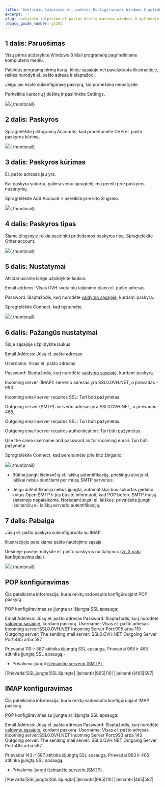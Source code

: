 ```yaml
---
title: 'Svetainių talpinimo el. paštas: Konfigūravimas Windows 8 aplinkoje'
excerpt: ''
slug: svetainiu_talpinimo_el_pastas_konfiguravimas_windows_8_aplinkoje
legacy_guide_number: g1281
---
```



## 1 dalis: Paruošimas
Visų pirma atidarykite Windows 8 Mail programėlę pagrindiniame kompiuterio meniu.  

Paleidus programą pirmą kartą, kitoje sąsajoje nei pavaizduota iliustracijoje, reikės nurodyti el. pašto adresą ir slaptažodį.

Jeigu jau esate sukonfigūravę paskyrą, šio pranešimo nematysite.

Perkelkite kursorių į dešinę ir pasirinkite Settings.

![](images/img_1142.jpg){.thumbnail}


## 2 dalis: Paskyros
Spragtelėkite piktogramą Accounts, kad pradėtumėte OVH el. pašto paskyros kūrimą.

![](images/img_1143.jpg){.thumbnail}


## 3 dalis: Paskyros kūrimas
El. pašto adresas jau yra.

Kai paskyra sukurta, galima vienu spragtelėjimu pereiti prie paskyros nustatymų.

Spragtelėkite Add Account ir pereikite prie kito žingsnio.

![](images/img_1144.jpg){.thumbnail}


## 4 dalis: Paskyros tipas
Šiame žingsnyje reikia pasirinkti pridedamos paskyros tipą. Spragtelėkite Other account.

![](images/img_1145.jpg){.thumbnail}


## 5 dalis: Nustatymai
Atsidariusiame lange užpildykite laukus:

Email address: Visas OVH svetainių talpinimo plano el. pašto adresas.

Password: Slaptažodis, kurį nurodėte [valdymo sąsajoje](https://www.ovh.com/auth/?action=gotomanager), kurdami paskyrą.

Spragtelėkite Connect, kad tęstumėte.

![](images/img_1146.jpg){.thumbnail}


## 6 dalis: Pažangūs nustatymai
Šioje sąsajoje užpildykite laukus:

Email Address: Jūsų el. pašto adresas

Username: Visas el. pašto adresas

Password: Slaptažodis, kurį nurodėte [valdymo sąsajoje](https://www.ovh.com/auth/?action=gotomanager), kurdami paskyrą.

Incoming server (IMAP): serverio adresas yra SSL0.OVH.NET, o prievadas - 993.

Incoming email server requires SSL: Turi būti pažymėtas.

Outgoing server (SMTP): serverio adresas yra SSL0.OVH.NET, o prievadas - 465.

Outgoing email server requires SSL: Turi būti pažymėtas.

Outgoing email server requires authentication: Turi būti pažymėtas.

Use the same username and password as for incoming email: Turi būti pažymėta.

Spragtelėkite Connect, kad pereitumėte prie kito žingsnio.

![](images/img_1147.jpg){.thumbnail}

- Būtina įjungti išeinančių el. laiškų autentifikaciją, priešingu atveju el. laiškai nebus siunčiami per mūsų SMTP serverius.

- Jeigu autentifikacija nebus įjungta, automatiškai bus sukurtas gedimo kvitas Open SMTP ir jūs būsite informuoti, kad POP before SMTP mūsų sistemoje nepalaikoma. Norėdami siųsti el. laiškus, privalėsite įjungti išeinančių el. laiškų serverio autentifikaciją.




## 7 dalis: Pabaiga
Jūsų el. pašto paskyra sukonfigūruota su IMAP.

Iliustracijoje pateikiama pašto naudojimo sąsaja.

Dešinėje pusėje matysite el. pašto paskyros nustatymus ([žr. 3 gido konfigūravimo dalį](#configuration_protocole_imap_partie_3_ajouter_un_compte)).

![](images/img_1148.jpg){.thumbnail}


## POP konfigūravimas
Čia pateikiama informacija, kuria reiktų vadovautis konfigūruojant POP paskyrą.

POP konfigūravimas su įjungta ar išjungta SSL apsauga:

Email Address: Jūsų el. pašto adresas
Password: Slaptažodis, kurį nurodėte [valdymo sąsajoje](https://www.ovh.com/auth/?action=gotomanager), kurdami paskyrą.
Username: Visas el. pašto adresas
Incoming server:SSL0.OVH.NET
Incoming Server Port:995 arba 110
Outgoing server: The sending mail server: SSL0.OVH.NET
Outgoing Server Port:465 arba 587

Prievadai 110 ir 587 atitinka išjungtą SSL apsaugą.
Prievadai 995 ir 465 atitinka įjungtą SSL apsaugą.- 


- Privaloma įjungti [išeinančio serverio (SMTP) ](#configuration_protocole_imap_partie_6_parametres_avances).


|Prievadai|SSLįjungta|SSLišjungta|
|Įeinantis|995|110|
|Iįeinantis|465|587|




## IMAP konfigūravimas
Čia pateikiama informacija, kuria reiktų vadovautis konfigūruojant IMAP paskyrą.

POP konfigūravimas su įjungta ar išjungta SSL apsauga:

Email Address: Jūsų el. pašto adresas
Password: Slaptažodis, kurį nurodėte [valdymo sąsajoje](https://www.ovh.com/auth/?action=gotomanager), kurdami paskyrą.
Username: Visas el. pašto adresas
Incoming server:SSL0.OVH.NET
Incoming Server Port:993 arba 143
Outgoing server: The sending mail server: SSL0.OVH.NET
Outgoing Server Port:465 arba 587

Prievadai 143 ir 587 atitinka išjungtą SSL apsaugą.
Prievadai 993 ir 465 atitinka įjungtą SSL apsaugą.


- Privaloma įjungti [išeinančio serverio (SMTP) ](#configuration_protocole_imap_partie_6_parametres_avances).


|Prievadai|SSLįjungta|SSLišjungta|
|Įeinantis|995|110|
|Iįeinantis|465|587|



